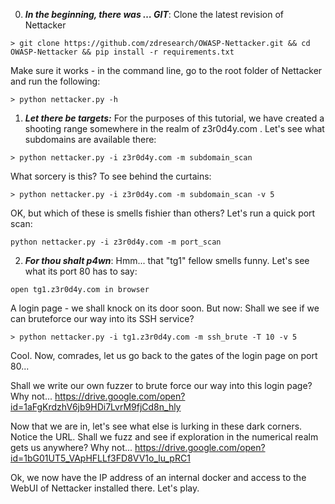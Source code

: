 0. _**In the beginning, there was … GIT**_:
Clone the latest revision of Nettacker

`> git clone https://github.com/zdresearch/OWASP-Nettacker.git && cd OWASP-Nettacker && pip install -r requirements.txt`

Make sure it works - in the command line, go to the root folder of Nettacker and run the following:

`> python nettacker.py -h`

1. _**Let there be targets:**_
For the purposes of this tutorial, we have created a shooting range somewhere in the realm of z3r0d4y.com . Let's see what subdomains are available there:

`> python nettacker.py -i z3r0d4y.com -m subdomain_scan`

What sorcery is this? To see behind the curtains:

`> python nettacker.py -i z3r0d4y.com -m subdomain_scan -v 5`

OK, but which of these is smells fishier than others? Let's run a quick port scan:

`python nettacker.py -i z3r0d4y.com -m port_scan`

2. _**For thou shalt p4wn**_: Hmm... that "tg1" fellow smells funny. Let's see what its port 80 has to say:

`open tg1.z3r0d4y.com in browser`

A login page - we shall knock on its door soon. But now: Shall we see if we can bruteforce our way into its SSH service?

`> python nettacker.py -i tg1.z3r0d4y.com -m ssh_brute -T 10 -v 5`

Cool. Now, comrades, let us go back to the gates of the login page on port 80...

Shall we write our own fuzzer to brute force our way into this login page? Why not... https://drive.google.com/open?id=1aFgKrdzhV6jb9HDi7LvrM9fjCd8n_hly

Now that we are in, let's see what else is lurking in these dark corners. Notice the URL. Shall we fuzz and see if exploration in the numerical realm gets us anywhere? Why not... https://drive.google.com/open?id=1bG01UT5_VApHFLLf3FD8VV1o_lu_pRC1

Ok, we now have the IP address of an internal docker and access to the WebUI of Nettacker installed there. Let's play.

